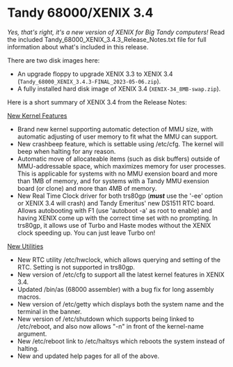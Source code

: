 # Tandy 68000/XENIX 3.4
_Yes, that's right, it's a new version of XENIX for Big Tandy computers!_  Read the included Tandy_68000_XENIX_3.4.3_Release_Notes.txt file for full information about what's included in this release.

There are two disk images here:
- An upgrade floppy to upgrade XENIX 3.3 to XENIX 3.4 (`Tandy_68000_XENIX_3.4.3-FINAL_2023-05-06.zip`).
- A fully installed hard disk image of XENIX 3.4 (`XENIX-34_8MB-swap.zip`).

Here is a short summary of XENIX 3.4 from the Release Notes:

<ins>New Kernel Features</ins>
- Brand new kernel supporting automatic detection of MMU size, with automatic adjusting of user memory to fit what the MMU can support.
- New crashbeep feature, which is settable using /etc/cfg.  The kernel will beep when halting for any reason.
- Automatic move of allocateable items (such as disk buffers) outside of MMU-addressable space, which maximizes memory for user processes.  This is applicable for systems with no MMU exension board and more than 1MB of memory, and for systems with a Tandy MMU exension board (or clone) and more than 4MB of memory.
- New Real Time Clock driver for both trs80gp (___must___ use the '-ee' option or XENIX 3.4 will crash) and Tandy Emeritus' new DS1511 RTC board.  Allows autobooting with F1 (use 'autoboot -a' as root to enable) and having XENIX come up with the correct time set with no prompting.  In trs80gp, it allows use of Turbo and Haste modes without the XENIX clock speeding up.  You can just leave Turbo on!

<ins>New Utilities</ins>
- New RTC utility /etc/hwclock, which allows querying and setting of the RTC. Setting is not supported in trs80gp.
- New version of /etc/cfg to support all the latest kernel features in XENIX 3.4.
- Updated /bin/as (68000 assembler) with a bug fix for long assembly macros.
- New version of /etc/getty which displays both the system name and the terminal in the banner.
- New version of /etc/shutdown which supports being linked to /etc/reboot, and also now allows "-n" in front of the kernel-name argument.
- New /etc/reboot link to /etc/haltsys which reboots the system instead of halting.</li><li>New and updated help pages for all of the above.
